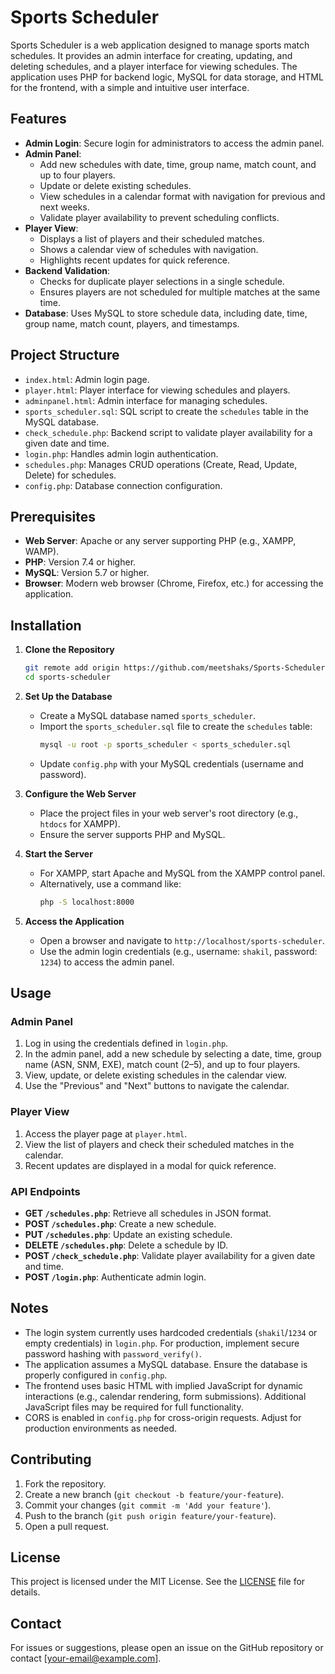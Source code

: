 # Sports Scheduler

Sports Scheduler is a web application designed to manage sports match schedules. It provides an admin interface for creating, updating, and deleting schedules, and a player interface for viewing schedules. The application uses PHP for backend logic, MySQL for data storage, and HTML for the frontend, with a simple and intuitive user interface.

## Features

- **Admin Login**: Secure login for administrators to access the admin panel.
- **Admin Panel**:
  - Add new schedules with date, time, group name, match count, and up to four players.
  - Update or delete existing schedules.
  - View schedules in a calendar format with navigation for previous and next weeks.
  - Validate player availability to prevent scheduling conflicts.
- **Player View**:
  - Displays a list of players and their scheduled matches.
  - Shows a calendar view of schedules with navigation.
  - Highlights recent updates for quick reference.
- **Backend Validation**:
  - Checks for duplicate player selections in a single schedule.
  - Ensures players are not scheduled for multiple matches at the same time.
- **Database**: Uses MySQL to store schedule data, including date, time, group name, match count, players, and timestamps.

## Project Structure

- `index.html`: Admin login page.
- `player.html`: Player interface for viewing schedules and players.
- `adminpanel.html`: Admin interface for managing schedules.
- `sports_scheduler.sql`: SQL script to create the `schedules` table in the MySQL database.
- `check_schedule.php`: Backend script to validate player availability for a given date and time.
- `login.php`: Handles admin login authentication.
- `schedules.php`: Manages CRUD operations (Create, Read, Update, Delete) for schedules.
- `config.php`: Database connection configuration.

## Prerequisites

- **Web Server**: Apache or any server supporting PHP (e.g., XAMPP, WAMP).
- **PHP**: Version 7.4 or higher.
- **MySQL**: Version 5.7 or higher.
- **Browser**: Modern web browser (Chrome, Firefox, etc.) for accessing the application.

## Installation

1. **Clone the Repository**
   ```bash
   git remote add origin https://github.com/meetshaks/Sports-Scheduler-with-Calender.git
   cd sports-scheduler
   ```

2. **Set Up the Database**
   - Create a MySQL database named `sports_scheduler`.
   - Import the `sports_scheduler.sql` file to create the `schedules` table:
     ```bash
     mysql -u root -p sports_scheduler < sports_scheduler.sql
     ```
   - Update `config.php` with your MySQL credentials (username and password).

3. **Configure the Web Server**
   - Place the project files in your web server's root directory (e.g., `htdocs` for XAMPP).
   - Ensure the server supports PHP and MySQL.

4. **Start the Server**
   - For XAMPP, start Apache and MySQL from the XAMPP control panel.
   - Alternatively, use a command like:
     ```bash
     php -S localhost:8000
     ```

5. **Access the Application**
   - Open a browser and navigate to `http://localhost/sports-scheduler`.
   - Use the admin login credentials (e.g., username: `shakil`, password: `1234`) to access the admin panel.

## Usage

### Admin Panel
1. Log in using the credentials defined in `login.php`.
2. In the admin panel, add a new schedule by selecting a date, time, group name (ASN, SNM, EXE), match count (2–5), and up to four players.
3. View, update, or delete existing schedules in the calendar view.
4. Use the "Previous" and "Next" buttons to navigate the calendar.

### Player View
1. Access the player page at `player.html`.
2. View the list of players and check their scheduled matches in the calendar.
3. Recent updates are displayed in a modal for quick reference.

### API Endpoints
- **GET `/schedules.php`**: Retrieve all schedules in JSON format.
- **POST `/schedules.php`**: Create a new schedule.
- **PUT `/schedules.php`**: Update an existing schedule.
- **DELETE `/schedules.php`**: Delete a schedule by ID.
- **POST `/check_schedule.php`**: Validate player availability for a given date and time.
- **POST `/login.php`**: Authenticate admin login.

## Notes
- The login system currently uses hardcoded credentials (`shakil`/`1234` or empty credentials) in `login.php`. For production, implement secure password hashing with `password_verify()`.
- The application assumes a MySQL database. Ensure the database is properly configured in `config.php`.
- The frontend uses basic HTML with implied JavaScript for dynamic interactions (e.g., calendar rendering, form submissions). Additional JavaScript files may be required for full functionality.
- CORS is enabled in `config.php` for cross-origin requests. Adjust for production environments as needed.

## Contributing
1. Fork the repository.
2. Create a new branch (`git checkout -b feature/your-feature`).
3. Commit your changes (`git commit -m 'Add your feature'`).
4. Push to the branch (`git push origin feature/your-feature`).
5. Open a pull request.

## License
This project is licensed under the MIT License. See the [LICENSE](LICENSE) file for details.

## Contact
For issues or suggestions, please open an issue on the GitHub repository or contact [your-email@example.com].
